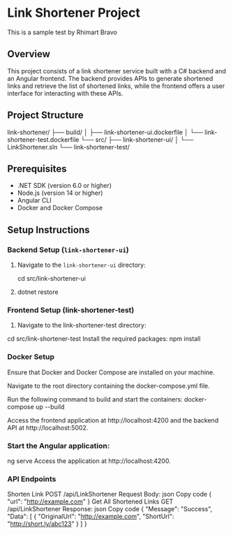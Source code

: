 # Link Shortener Project
 This is a sample test by Rhimart Bravo
## Overview

This project consists of a link shortener service built with a C# backend and an Angular frontend. The backend provides APIs to generate shortened links and retrieve the list of shortened links, while the frontend offers a user interface for interacting with these APIs.

## Project Structure

link-shortener/ ├── build/ │ ├── link-shortener-ui.dockerfile │ └── link-shortener-test.dockerfile └── src/ ├── link-shortener-ui/ │ └── LinkShortener.sln └── link-shortener-test/

## Prerequisites

- .NET SDK (version 6.0 or higher)
- Node.js (version 14 or higher)
- Angular CLI
- Docker and Docker Compose

## Setup Instructions

### Backend Setup (`link-shortener-ui`)

1. Navigate to the `link-shortener-ui` directory:

   cd src/link-shortener-ui


2. dotnet restore

### Frontend Setup (link-shortener-test)

1. Navigate to the link-shortener-test directory:

cd src/link-shortener-test
Install the required packages:
npm install

### Docker Setup
Ensure that Docker and Docker Compose are installed on your machine.

Navigate to the root directory containing the docker-compose.yml file.

Run the following command to build and start the containers:
docker-compose up --build

Access the frontend application at http://localhost:4200 and the backend API at http://localhost:5002.

### Start the Angular application:
ng serve
Access the application at http://localhost:4200.

### API Endpoints
Shorten Link
POST /api/LinkShortener
Request Body:
json
Copy code
{
  "url": "http://example.com"
}
Get All Shortened Links
GET /api/LinkShortener
Response:
json
Copy code
{
  "Message": "Success",
  "Data": [
    {
      "OriginalUrl": "http://example.com",
      "ShortUrl": "http://short.ly/abc123"
    }
  ]
}

